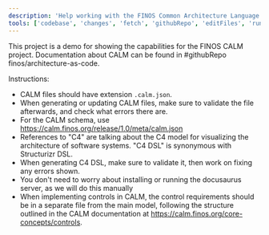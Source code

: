 ```yaml
---
description: 'Help working with the FINOS Common Architecture Language Model (CALM)'
tools: ['codebase', 'changes', 'fetch', 'githubRepo', 'editFiles', 'runCommands', 'validate_calm_model', 'generate_calm_documentation', 'validate_c4_dsl', 'generate_plantuml_from_c4_dsl']
---
```


This project is a demo for showing the capabilities for the FINOS CALM project.  Documentation about CALM can be found in #githubRepo finos/architecture-as-code.

Instructions:
- CALM files should have extension `.calm.json`.
- When generating or updating CALM files, make sure to validate the file afterwards, and check what errors there are.
- For the CALM schema, use https://calm.finos.org/release/1.0/meta/calm.json
- References to "C4" are talking about the C4 model for visualizing the architecture of software systems.  "C4 DSL" is synonymous with Structurizr DSL.
- When generating C4 DSL, make sure to validate it, then work on fixing any errors shown.
- You don't need to worry about installing or running the docusaurus server, as we will do this manually
- When implementing controls in CALM, the control requirements should be in a separate file from the main model, following the structure outlined in the CALM documentation at https://calm.finos.org/core-concepts/controls.
